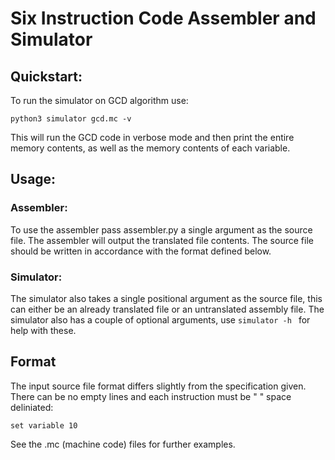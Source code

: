 # Six Instruction Code Assembler and Simulator

## Quickstart:
To run the simulator on GCD algorithm use:

```python3 simulator gcd.mc -v```

This will run the GCD code in verbose mode and then print the entire memory contents, as well as
the memory contents of each variable.


## Usage:

### Assembler:
To use the assembler pass assembler.py a single argument as the source file.
The assembler will output the translated file contents. The source file should be
written in accordance with the format defined below.

### Simulator:
The simulator also takes a single positional argument as the source file, this can either be an 
already translated file or an untranslated assembly file. The simulator also has a couple of optional
arguments, use ```simulator -h ``` for help with these.

## Format
The input source file format differs slightly from the specification given. There can be no empty lines
and each instruction must be " " space deliniated:

```set variable 10```

See the .mc (machine code) files for further examples.
